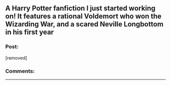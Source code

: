 ## A Harry Potter fanfiction I just started working on! It features a rational Voldemort who won the Wizarding War, and a scared Neville Longbottom in his first year

### Post:

[removed]

### Comments:

---


